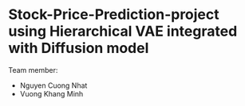 # Stock-Price-Prediction-project using Hierarchical VAE integrated with Diffusion model
Team member: 
- Nguyen Cuong Nhat
- Vuong Khang Minh
